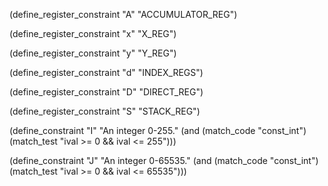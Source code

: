 (define_register_constraint "A" "ACCUMULATOR_REG")

(define_register_constraint "x" "X_REG")

(define_register_constraint "y" "Y_REG")

(define_register_constraint "d" "INDEX_REGS")

(define_register_constraint "D" "DIRECT_REG")

(define_register_constraint "S" "STACK_REG")

(define_constraint "I"
  "An integer 0-255."
  (and (match_code "const_int")
       (match_test "ival >= 0 && ival <= 255")))

(define_constraint "J"
  "An integer 0-65535."
  (and (match_code "const_int")
       (match_test "ival >= 0 && ival <= 65535")))
